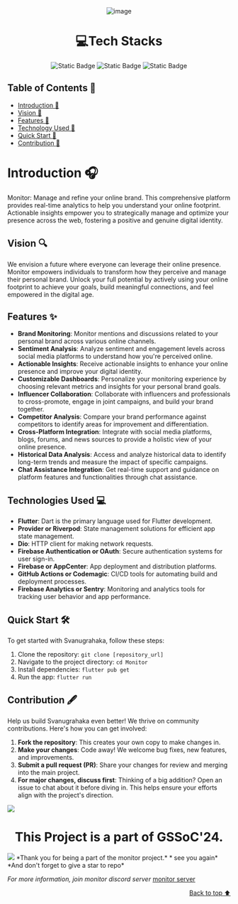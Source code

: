 <div align="center">
<img src="https://raw.githubusercontent.com/Pratikdate/Monitor/main/assets/monitor-logo-zip-file/png/ReadMe.png" alt="image"  border="0" />


# 💻Tech Stacks
![Static Badge](https://img.shields.io/badge/Flutter-blue)
![Static Badge](https://img.shields.io/badge/Dart-b)
![Static Badge](https://img.shields.io/badge/FireBase-yellow)

</div>

## Table of Contents 📒

- [Introduction 👋](#introduction)
- [Vision 👋](#vision)
- [Features 🌟](#features)
- [Technology Used 📡](#tech)
- [Quick Start 🚀](#quickstart)
- [Contribution 📡](#contributing)

# Introduction <a name="introduction"></a> 🎧

Monitor: Manage and refine your online brand.  This comprehensive platform provides real-time analytics to help you understand your online footprint. Actionable insights empower you to strategically manage and optimize your presence across the web, fostering a positive and genuine digital identity.

## Vision <a name="vision"></a> 🔍

We envision a future where everyone can leverage their online presence. Monitor empowers individuals to transform how they perceive and manage their personal brand.  Unlock your full potential by actively using your online footprint to achieve your goals, build meaningful connections, and feel empowered in the digital age.

## Features <a name="features"></a> ✨

- **Brand Monitoring**: Monitor mentions and discussions related to your personal brand across various online channels.
- **Sentiment Analysis**: Analyze sentiment and engagement levels across social media platforms to understand how you're perceived online.
- **Actionable Insights**: Receive actionable insights to enhance your online presence and improve your digital identity.
- **Customizable Dashboards**: Personalize your monitoring experience by choosing relevant metrics and insights for your personal brand goals.
- **Influencer Collaboration**: Collaborate with influencers and professionals to cross-promote, engage in joint campaigns, and build your brand together.
- **Competitor Analysis**: Compare your brand performance against competitors to identify areas for improvement and differentiation.
- **Cross-Platform Integration**: Integrate with social media platforms, blogs, forums, and news sources to provide a holistic view of your online presence.
- **Historical Data Analysis**: Access and analyze historical data to identify long-term trends and measure the impact of specific campaigns.
- **Chat Assistance Integration**: Get real-time support and guidance on platform features and functionalities through chat assistance.

## Technologies Used <a name="tech"></a> 💻

- **Flutter**: Dart is the primary language used for Flutter development.
- **Provider or Riverpod**: State management solutions for efficient app state management.
- **Dio**: HTTP client for making network requests.
- **Firebase Authentication or OAuth**: Secure authentication systems for user sign-in.
- **Firebase or AppCenter**: App deployment and distribution platforms.
- **GitHub Actions or Codemagic**: CI/CD tools for automating build and deployment processes.
- **Firebase Analytics or Sentry**: Monitoring and analytics tools for tracking user behavior and app performance.

## Quick Start <a name="quickstart"></a> 🛠️

To get started with Svanugrahaka, follow these steps:

1. Clone the repository: `git clone [repository_url]`
2. Navigate to the project directory: `cd Monitor`
3. Install dependencies: `flutter pub get`
4. Run the app: `flutter run`

## Contribution <a name="contributing"></a> 🖋️

Help us build Svanugrahaka even better! We thrive on community contributions. Here's how you can get involved:

1) **Fork the repository**: This creates your own copy to make changes in.
2) **Make your changes**: Code away! We welcome bug fixes, new features, and improvements.
3) **Submit a pull request (PR)**: Share your changes for review and merging into the main project.
4) **For major changes, discuss first**: Thinking of a big addition? Open an issue to chat about it before diving in. This helps ensure your efforts align with the project's direction.


<a href="https://github.com/Pratikdate/Monitor/graphs/contributors">
  <img src="https://contrib.rocks/image?repo=Pratikdate/Monitor" />
</a>

# <center>This Project is a part of GSSoC'24.</center>

<img src="https://imgur.com/wuiJXqr.png"/>
*Thank you for being a part of the monitor project.*
* see you again*
*And don't forget to give a star to repo*

*For more information, join monitor discord server* [monitor server](https://discord.gg/JK4qnXSZ)

<p align="right"><a href="#top">Back to top ⬆</a></p>




